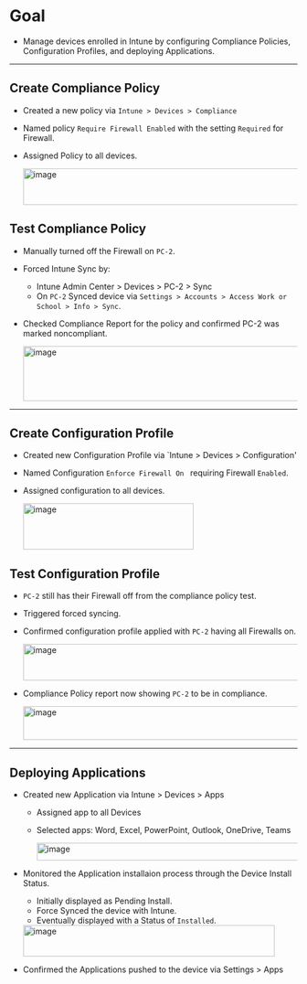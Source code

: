 # Goal
- Manage devices enrolled in Intune by configuring Compliance Policies, Configuration Profiles, and deploying Applications.

---

## Create Compliance Policy
- Created a new policy via `Intune > Devices > Compliance`
- Named policy `Require Firewall Enabled` with the setting `Required` for Firewall.
- Assigned Policy to all devices.
  
  <img width="809" height="64" alt="image" src="https://github.com/user-attachments/assets/41305bac-eebf-4631-9837-90d2fc2bc566" />

## Test Compliance Policy
- Manually turned off the Firewall on `PC-2`.
- Forced Intune Sync by:
  - Intune Admin Center > Devices > PC-2 > Sync
  - On `PC-2` Synced device via `Settings > Accounts > Access Work or School > Info > Sync`.
- Checked Compliance Report for the policy and confirmed PC-2 was marked noncompliant.
  
    <img width="746" height="96" alt="image" src="https://github.com/user-attachments/assets/b8045de8-fcaa-4746-bac6-d3a59c31c3fd" />

---

## Create Configuration Profile
- Created new Configuration Profile via `Intune > Devices > Configuration'
- Named Configuration `Enforce Firewall On ` requiring Firewall `Enabled`.
- Assigned configuration to all devices.
  
  <img width="298" height="81" alt="image" src="https://github.com/user-attachments/assets/d2df3ef7-f253-475b-8c7a-105195e9dece" />

## Test Configuration Profile
- `PC-2` still has their Firewall off from the compliance policy test.
- Triggered forced syncing.
- Confirmed configuration profile applied with `PC-2` having all Firewalls on.
  
  <img width="564" height="64" alt="image" src="https://github.com/user-attachments/assets/cc2b2ed9-95b3-4aa2-bdad-ee795bf57775" />

- Compliance Policy report now showing `PC-2` to be in compliance.

  <img width="1056" height="59" alt="image" src="https://github.com/user-attachments/assets/0ea26ae4-3702-4dec-849a-5a2a0a2cbc88" />

---

## Deploying Applications
- Created new Application via Intune > Devices > Apps
  - Assigned app to all Devices
  - Selected apps: Word, Excel, PowerPoint, Outlook, OneDrive, Teams

    <img width="772" height="31" alt="image" src="https://github.com/user-attachments/assets/b0194fa6-4768-47ac-8362-505f21c6f172" />

- Monitored the Application installaion process through the Device Install Status.
  - Initially displayed as Pending Install.
  - Force Synced the device with Intune.
  - Eventually displayed with a Status of `Installed`.
  <img width="440" height="55" alt="image" src="https://github.com/user-attachments/assets/ee0c2eb3-aa45-4831-848e-ea5b55f39877" />
- Confirmed the Applications pushed to the device via Settings > Apps




  
    

